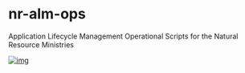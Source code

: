 # nr-alm-ops
Application Lifecycle Management Operational Scripts for the Natural Resource Ministries

[![img](https://img.shields.io/badge/Lifecycle-Experimental-339999)](https://github.com/bcgov/nr-alm-ops/blob/playing-with-badges/README.md)
